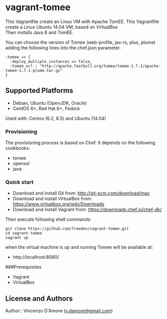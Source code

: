 # vagrant-tomee

This Vagrantfile create an Linux VM with Apache TomEE. 
This Vagrantfile create a Linux Ubuntu 14.04 VM, based on VirtualBox<br>
Then installs Java 8 and TomEE.

You can choose the version of Tomee (web-profile, jax-rs, plus, plume) adding the following lines
into the chef.json parameter.

```
:tomee => {
  :deploy_multiple_instances => false,
  :tomee_url : "http://apache.fastbull.org/tomee/tomee-1.7.1/apache-tomee-1.7.1-plume.tar.gz"
}
```


## Supported Platforms

- Debian, Ubuntu (OpenJDK, Oracle)
- CentOS 6+, Red Hat 6+, Fedora

Used with: Centos (6.2, 6.5) and Ubuntu (14.04)

### Provisioning

The provisioning process is based on Chef. It depends on the following cookbooks:

- tomee
- openssl
- java

### Quick start

- Download and install Git from: http://git-scm.com/download/mac
- Download and install VirtualBox from: https://www.virtualbox.org/wiki/Downloads
- Download and install Vagrant from: https://downloads.chef.io/chef-dk/

Then execute following shell commands:

    git clone https://github.com/freedev/vagrant-tomee.git
    cd vagrant-tomee
    vagrant up

when the virtual machine is up and running Tomee will be available at:

- http://localhost:8080/

###Prerequisites

- Vagrant 
- VirtualBox


## License and Authors

Author:: Vincenzo D'Amore (<v.damore@gmail.com>)
